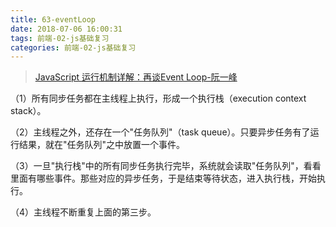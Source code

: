 ```yaml
---
title: 63-eventLoop
date: 2018-07-06 16:00:31
tags: 前端-02-js基础复习
categories: 前端-02-js基础复习
---
```

> [JavaScript 运行机制详解：再谈Event Loop-阮一峰](http://www.ruanyifeng.com/blog/2014/10/event-loop.html)

（1）所有同步任务都在主线程上执行，形成一个执行栈（execution context stack）。

（2）主线程之外，还存在一个"任务队列"（task queue）。只要异步任务有了运行结果，就在"任务队列"之中放置一个事件。

（3）一旦"执行栈"中的所有同步任务执行完毕，系统就会读取"任务队列"，看看里面有哪些事件。那些对应的异步任务，于是结束等待状态，进入执行栈，开始执行。

（4）主线程不断重复上面的第三步。